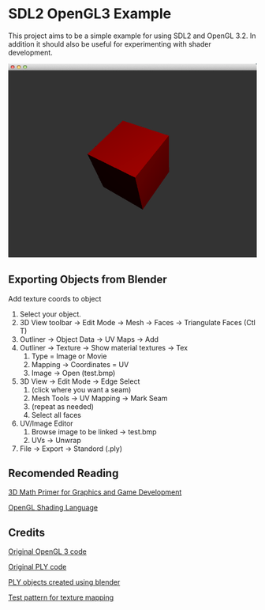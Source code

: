 SDL2 OpenGL3 Example
====================
This project aims to be a simple example for using SDL2 and OpenGL 3.2.  In
addition it should also be useful for experimenting with shader development.

![Alt text](https://github.com/hurricanerix/sdl2_opengl3/raw/master/resources/screenshot.png "Screenshot")


Exporting Objects from Blender
------------------------------
Add texture coords to object
1. Select your object.
2. 3D View toolbar -> Edit Mode -> Mesh -> Faces -> Triangulate Faces (Ctl T)
3. Outliner -> Object Data -> UV Maps -> Add
4. Outliner -> Texture -> Show material textures -> Tex
    1. Type = Image or Movie
    2. Mapping -> Coordinates = UV
    3. Image -> Open (test.bmp)
5. 3D View -> Edit Mode -> Edge Select
    1. (click where you want a seam)
    2. Mesh Tools -> UV Mapping -> Mark Seam
    3. (repeat as needed)
    4. Select all faces
6. UV/Image Editor
    1. Browse image to be linked -> test.bmp
    2. UVs -> Unwrap
7. File -> Export -> Standord (.ply)


Recomended Reading
------------------
[3D Math Primer for Graphics and Game Development](http://www.amazon.com/Primer-Graphics-Development-Wordware-Library/dp/1556229119/)

[OpenGL Shading Language](http://www.amazon.com/OpenGL-Shading-Language-Randi-Rost/dp/0321637631/)

Credits
-------
[Original OpenGL 3 code](http://www.lighthouse3d.com/cg-topics/code-samples/opengl-3-3-glsl-1-5-sample/)

[Original PLY code](http://w3.impa.br/~diego/software/rply/)

[PLY objects created using blender](http://www.blender.org)

[Test pattern for texture mapping](http://community.secondlife.com/t5/Building-and-Texturing-Forum/Make-texturing-a-sculpted-prim-without-a-texture-map-easier/td-p/1188021)
